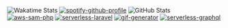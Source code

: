 ![Wakatime Stats][wakatime_stats] [![spotify-github-profile][spotify_profile]][spotify_redirect]
![GitHub Stats][github_stats]  
[![aws-sam-php][aws_sam_php_stats]][aws_sam_php_repo]
[![serverless-laravel][serverless_laravel_stats]][serverless_laravel_repo]
[![gif-generator][gif_generator_stats]][gif_generator_repo]
[![serverless-graphql][serverless_graphql_stats]][serverless_graphql_repo]

[github_stats]: https://github-readme-stats.vercel.app/api?username=rdok&count_private=true&show_icons=true&theme=gruvbox&custom_title=Stats&layout=compact
[wakatime_stats]: https://github-readme-stats.vercel.app/api/wakatime?username=rdok&theme=gruvbox&layout=compact?v=1
[aws_sam_php_stats]: https://github-readme-stats.vercel.app/api/pin/?username=rdok&repo=aws-sam-php&layout=compact&theme=gruvbox
[aws_sam_php_repo]: https://github.com/rdok/aws-sam-php
[serverless_laravel_stats]: https://github-readme-stats.vercel.app/api/pin/?username=rdok&repo=serverless-laravel&layout=compact&theme=gruvbox
[serverless_laravel_repo]: https://github.com/rdok/serverless-laravel
[gif_generator_stats]: https://github-readme-stats.vercel.app/api/pin/?username=rdok&repo=gif-generator&layout=compact&theme=gruvbox
[gif_generator_repo]: https://github.com/rdok/gif-generator
[serverless_graphql_stats]: https://github-readme-stats.vercel.app/api/pin/?username=rdok&repo=serverless-graphql&layout=compact&theme=gruvbox
[serverless_graphql_repo]: https://github.com/rdok/serverless-graphql
[spotify_profile]: https://spotify-github-profile.vercel.app/api/view?uid=r.dokollari&cover_image=true&theme=default&bar_color=53b14f&bar_color_cover=true
[spotify_redirect]: https://spotify-github-profile.vercel.app/api/view?uid=r.dokollari&redirect=true

